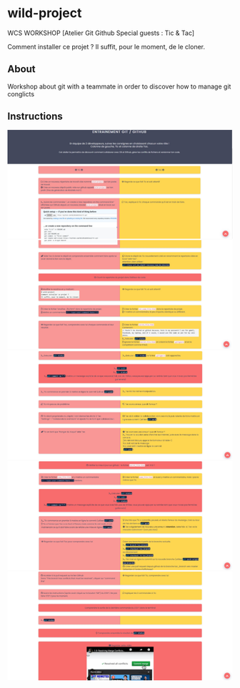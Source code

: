 # wild-project

WCS WORKSHOP [Atelier Git Github Special guests : Tic & Tac] 

Comment installer ce projet ?
Il suffit, pour le moment, de le cloner.

## About

Workshop about git with a teammate in order to discover how to manage git conglicts

## Instructions

<img src='/readme/screen1.jpg' alt="instructions">
<img src='/readme/screen2.jpg' alt="instructions">
<img src='/readme/screen3.jpg' alt="instructions">
<img src='/readme/screen4.jpg' alt="instructions">
<img src='/readme/screen5.jpg' alt="instructions">
